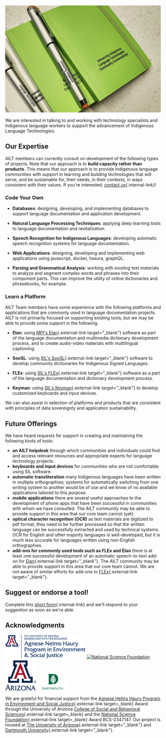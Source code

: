 <p align="center">
  <img class="shadow" src="../img/people/tools.jpg" alt="notebooks and pens, AILT swag from SAIL2024">
</p>

We are interested in talking to and working with technology specialists and Indigenous language workers to support the advancement of Indigenous Language Technologies.

## Our Expertise

AILT members can currently consult on development of the following types of projects. Note that our approach is to **build capacity rather than products**. This means that our approach is to provide Indigenous language communities with support in learning and building technologies that will serve, and be sustainable for, their needs, in their contexts, in ways consistent with their values.  If you're interested, [contact us](./contact.md){.internal-link}!

### Code Your Own

- **Databases**: designing, developing, and implementing databases to support language documentation and application development.

- **Natural Language Processing Techniques**: applying deep learning tools to language documentation and revitalization.

- **Speech Recognition for Indigenous Languages**: developing automatic speech recognition systems for language documentation.

- **Web Applications**: designing, developing and implementing web applications using javascript, docker, hasura, graphQL.

- **Parsing and Grammatical Analysis**:  working with existing text materials to analyze and segment complex words and phrases into their component parts. This can improve the utility of online dictionaries and phrasebooks, for example.

### Learn a Platform

AILT Team members have some experience with the following  platforms and applications that are commonly used in language documentation projects.  AILT is not primarily focused on supporting existing tools, but we may be able to provide some support in the following.

- **Elan**: using [MPI's Elan](https://archive.mpi.nl/tla/elan/){.external-link target="_blank"} software as part of the language documentation and multimedia dictionary development process, and to create audio-video materials with multilingual captioning.

- **SooSL**: using [SIL's SooSL](https://soosl.net/){.external-link target="_blank"} software to develop community dictionaries for Indigenous Signed Languages.

- **FLEx**: using [SIL's FLEx](https://software.sil.org/fieldworks/){.external-link target="_blank"} software as a part of the language documentation and dictionary development process.

- **Keyman**: using [SIL's Keyman](https://keyman.com/){.external-link target="_blank"} to develop customized keyboards and input devices.

We can also assist in selection of platforms and products that are consistent with principles of data sovereignty and application sustainability.

## Future Offerings

We have heard requests for support in creating and maintaining the following kinds of tools:

- **an AILT helpdesk** through which communities and individuals could find and access relevant resources and appropriate experts for language technology projects.
- **keyboards and input devices** for communities who are not comfortable using SIL software.
- **automatic transliteration** many Indigenous languages have been written in multiple orthographies; systems for automatically switching from one writing system to another would be of use and we know of no available applications tailored to this purpose.
- **mobile applications** there are several useful approaches to the development of phone apps that have been successful in communities with whom we have consulted. The AILT community may be able to provide support in this area that our core team cannot (yet).
- **optical character recognition (OCR)** as text materials are digitized to pdf format, they need to be further processed so that the written language can be successfully extracted and used by technical systems.  OCR for English and other majority languages is well-developed, but it is much less accurate for languages written using non-English orthographies.
- **add-ons for commonly used tools such as FLEx and Elan**
there is at least one successful development of an automatic speech-to-text add-on for [Elan](https://archive.mpi.nl/tla/elan/){.external-link target="_blank"}. The AILT community may be able to provide support in this area that our core team cannot. We are not aware of similar efforts for add-ons to [FLEx](https://software.sil.org/fieldworks/){.external-link target="_blank"}.

## Suggest or endorse a tool!

Complete this [short form](https://forms.gle/piYc85kzFSP9bZV5A){.internal-link} and we'll respond to your suggestion as soon as we're able.

## Acknowledgments

<p align="left">
  <a href="https://www.haury.arizona.edu"><img src="../img/logos/haury.png" alt="The Haury Foundation" width="260px"></a>
  <a href="https://nsf.gov"><img src="../img/logos/nsf.png" alt="National Science Foundation" width="135px"></a>
  <a href="https://arizona.edu"><img src="../img/logos/uaz.png" alt="University of Arizona" width="100px"></a>
  <a href="https://dartmouth.edu"><img src="../img/logos/dartmouth.png" alt="Dartmouth University" width="100px"></a>
</p>

We are grateful for financial support from the [Agnese Helms Haury Program in Environment and Social Justice](/){.external-link target=\_blank} Award through the University of Arizona [College of Social and Behavioral Sciences](https://sbs.arizona.edu){.external-link target=\_blank} and the [National Science Foundation](https://nsf.gov){.external-link target=\_blank} Award BCS-2347147. Our project is housed at [The University of Arizona](https://arizona.edu){.external-link target="\_blank"} and [Dartmouth University](https://dartmouth.edu){.external-link target="\_blank"}.

